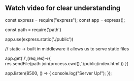 
## Watch video for clear  understanding

const express = require("express");
const app = express();

const path = require('path')

app.use(express.static('./public'))

// static -> built in middleware it allows us to serve static files 

app.get('/',(req,res)=>{
  res.sendFile(path.join(process.cwd(),'./public/index.html'))
})

app.listen(8500, () => {
  console.log("Server Up!");
});


